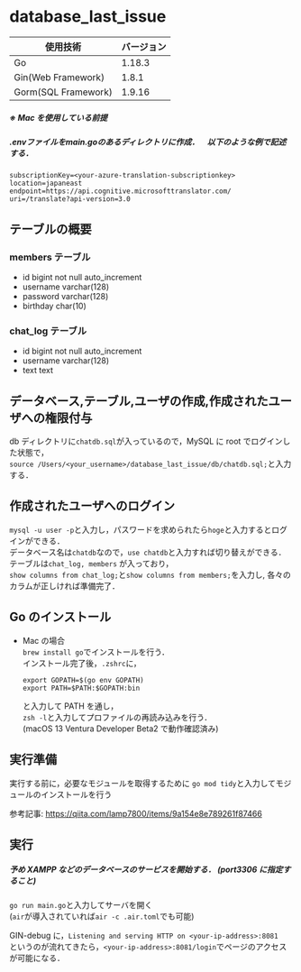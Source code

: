 # database_last_issue

| 使用技術            | バージョン |
| ------------------- | ---------- |
| Go                  | 1.18.3     |
| Gin(Web Framework)  | 1.8.1      |
| Gorm(SQL Framework) | 1.9.16     |

##### ※ Mac を使用している前提
##### .envファイルをmain.goのあるディレクトリに作成．　以下のような例で記述する．  
```
subscriptionKey=<your-azure-translation-subscriptionkey>
location=japaneast
endpoint=https://api.cognitive.microsofttranslator.com/
uri=/translate?api-version=3.0
```

## テーブルの概要

### members テーブル

- id bigint not null auto_increment
- username varchar(128)
- password varchar(128)
- birthday char(10)

### chat_log テーブル

- id bigint not null auto_increment
- username varchar(128)
- text text

## データベース,テーブル,ユーザの作成,作成されたユーザへの権限付与

db ディレクトリに`chatdb.sql`が入っているので，MySQL に root でログインした状態で，  
`source /Users/<your_username>/database_last_issue/db/chatdb.sql;`と入力する．  


## 作成されたユーザへのログイン

`mysql -u user -p`と入力し，パスワードを求められたら`hoge`と入力するとログインができる．  
データベース名は`chatdb`なので，`use chatdb`と入力すれば切り替えができる．テーブルは`chat_log, members` が入っており，  
`show columns from chat_log;`と`show columns from members;`を入力し, 各々のカラムが正しければ準備完了．

## Go のインストール

- Mac の場合  
  `brew install go`でインストールを行う．  
  インストール完了後，`.zshrc`に，

  ```
  export GOPATH=$(go env GOPATH)
  export PATH=$PATH:$GOPATH:bin
  ```

  と入力して PATH を通し，  
  `zsh -l`と入力してプロファイルの再読み込みを行う．  
  (macOS 13 Ventura Developer Beta2 で動作確認済み)


## 実行準備

実行する前に，必要なモジュールを取得するために
`go mod tidy`と入力してモジュールのインストールを行う

参考記事: https://qiita.com/lamp7800/items/9a154e8e789261f87466

## 実行

##### 予め XAMPP などのデータベースのサービスを開始する． (port3306 に指定すること)

`go run main.go`と入力してサーバを開く  
(`air`が導入されていれば`air -c .air.toml`でも可能)

GIN-debug に，`Listening and serving HTTP on <your-ip-address>:8081`  
というのが流れてきたら，`<your-ip-address>:8081/login`でページのアクセスが可能になる．
